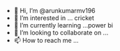 - 👋 Hi, I’m @arunkumarmv196
- 👀 I’m interested in ... cricket
- 🌱 I’m currently learning ...power bi
- 💞️ I’m looking to collaborate on ...
- 📫 How to reach me ...

<!---
arunkumarmv196/arunkumarmv196 is a ✨ special ✨ repository because its `README.md` (this file) appears on your GitHub profile.
You can click the Preview link to take a look at your changes.
--->

